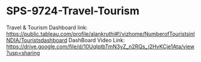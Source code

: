# SPS-9724-Travel-Tourism
Travel &amp; Tourism
Dashboard link:
https://public.tableau.com/profile/alankruthi#!/vizhome/NumberofTouristsinINDIA/Touristsdashboard
DashBoard Video Link:
https://drive.google.com/file/d/10UqlptbTmN3yZ_n2RQs_j2HvKCje1Ata/view?usp=sharing
